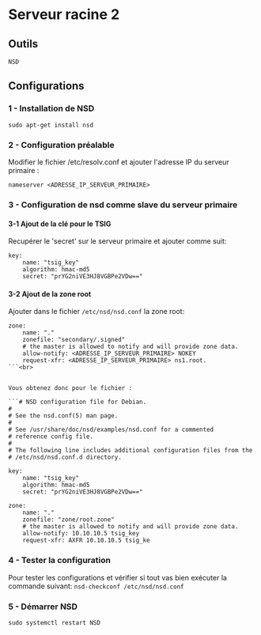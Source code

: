 # Serveur racine 2

## Outils

`NSD`<br>

## Configurations

### 1 - Installation de NSD

`sudo apt-get install nsd`

### 2 - Configuration préalable

Modifier le fichier /etc/resolv.conf et ajouter l'adresse IP du serveur primaire :

```
nameserver <ADRESSE_IP_SERVEUR_PRIMAIRE>

````

### 3 - Configuration de nsd comme slave du serveur primaire

#### 3-1 Ajout de la clé pour le TSIG

Recupérer le 'secret' sur le serveur primaire et ajouter comme suit:

```
key:
    name: "tsig_key"
    algorithm: hmac-md5
    secret: "prYG2niVE3HJ8VGBPe2VDw=="
```

#### 3-2 Ajout de la zone root

Ajouter dans le fichier `/etc/nsd/nsd.conf` la zone root:

```
zone:
    name: "."
    zonefile: "secondary/.signed"
    # the master is allowed to notify and will provide zone data.
    allow-notify: <ADRESSE_IP_SERVEUR_PRIMAIRE> NOKEY
    request-xfr: <ADRESSE_IP_SERVEUR_PRIMAIRE> ns1.root.
```<br>


Vous obtenez donc pour le fichier :

```# NSD configuration file for Debian.
#
# See the nsd.conf(5) man page.
#
# See /usr/share/doc/nsd/examples/nsd.conf for a commented
# reference config file.
#
# The following line includes additional configuration files from the
# /etc/nsd/nsd.conf.d directory.

key:
    name: "tsig_key"
    algorithm: hmac-md5
    secret: "prYG2niVE3HJ8VGBPe2VDw=="

zone:
    name: "."
    zonefile: "zone/root.zone"
    # the master is allowed to notify and will provide zone data.
    allow-notify: 10.10.10.5 tsig_key
    request-xfr: AXFR 10.10.10.5 tsig_ke
```

### 4 - Tester la configuration ###

Pour tester les configurations et vérifier si tout vas bien exécuter la commande suivant:
`nsd-checkconf /etc/nsd/nsd.conf`

### 5 - Démarrer NSD ###

`sudo systemctl restart NSD`
